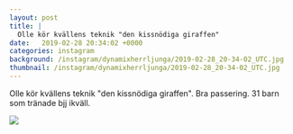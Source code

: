 ```yaml
---
layout: post
title: |
  Olle kör kvällens teknik "den kissnödiga giraffen"
date:   2019-02-28 20:34:02 +0000
categories: instagram
background: /instagram/dynamixherrljunga/2019-02-28_20-34-02_UTC.jpg
thumbnail: /instagram/dynamixherrljunga/2019-02-28_20-34-02_UTC.jpg
---
```

Olle kör kvällens teknik "den kissnödiga giraffen". Bra passering. 31 barn som tränade bjj ikväll. 



<img src='/www-dynamix-herrljunga/instagram/dynamixherrljunga/2019-02-28_20-34-02_UTC.jpg' class='img-fluid' />
